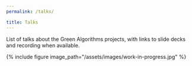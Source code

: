 ```yaml
---
permalink: /talks/

title: Talks
---
```


List of talks about the Green Algorithms projects, with links to slide decks and recording when available.

{% include figure image_path="/assets/images/work-in-progress.jpg" %}
